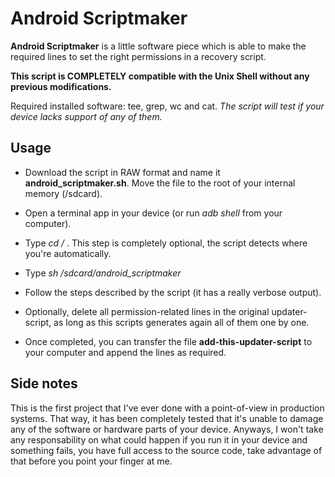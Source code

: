 # Android Scriptmaker

**Android Scriptmaker** is a little software piece which is able to make the required lines to set the right permissions in a recovery script.

**This script is COMPLETELY compatible with the Unix Shell without any previous modifications.**

Required installed software: tee, grep, wc and cat. *The script will test if your device lacks support of any of them.*

## Usage

* Download the script in RAW format and name it **android_scriptmaker.sh**. Move the file to the root of your internal memory (/sdcard).

* Open a terminal app in your device (or run *adb shell* from your computer).

* Type *cd /* . This step is completely optional, the script detects where you're automatically.

* Type *sh /sdcard/android_scriptmaker*

* Follow the steps described by the script (it has a really verbose output).

* Optionally, delete all permission-related lines in the original updater-script, as long as this scripts generates again all of them one by one.

* Once completed, you can transfer the file **add-this-updater-script** to your computer and append the lines as required.

## Side notes

This is the first project that I've ever done with a point-of-view in production systems. That way, it has been completely tested that it's unable to damage any of the software or hardware parts of your device. Anyways, I won't take any responsability on what could happen if you run it in your device and something fails, you have full access to the source code, take advantage of that before you point your finger at me.
